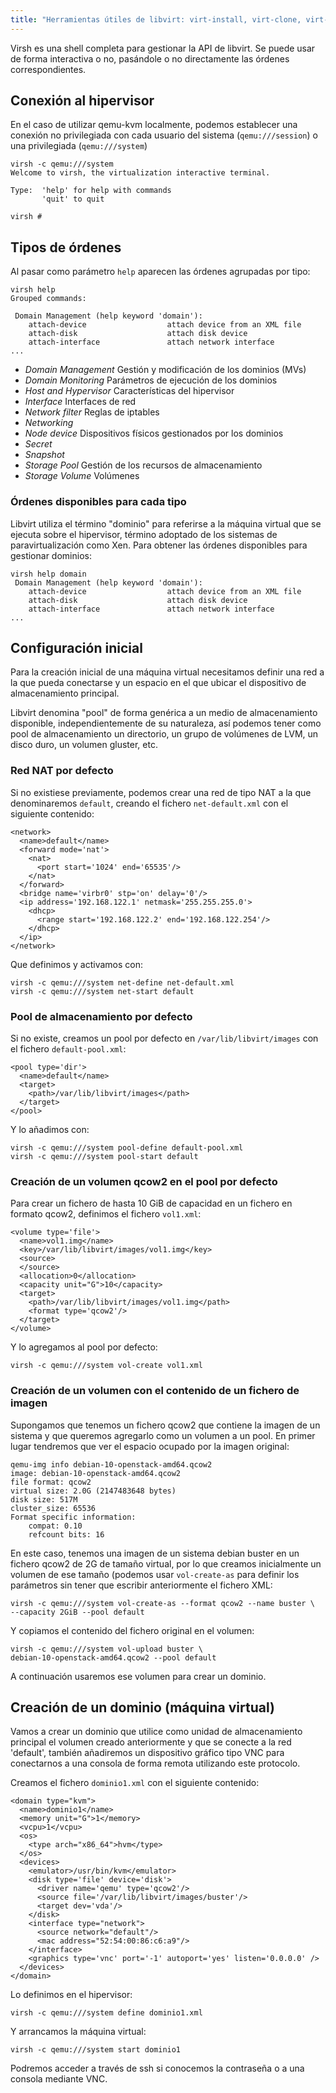 ```yaml
---
title: "Herramientas útiles de libvirt: virt-install, virt-clone, virt-viewer"
---
```

  
Virsh es una shell completa para gestionar la API de libvirt. Se puede
usar de forma interactiva o no, pasándole o no directamente las
órdenes correspondientes.

## Conexión al hipervisor

En el caso de utilizar qemu-kvm localmente, podemos establecer una
conexión no privilegiada con cada usuario del sistema
(`qemu:///session`) o una privilegiada (`qemu:///system`)

```
virsh -c qemu:///system
Welcome to virsh, the virtualization interactive terminal.

Type:  'help' for help with commands
       'quit' to quit

virsh # 
```

## Tipos de órdenes

Al pasar como parámetro `help` aparecen las órdenes agrupadas por
tipo:

```
virsh help
Grouped commands:

 Domain Management (help keyword 'domain'):
    attach-device                  attach device from an XML file
    attach-disk                    attach disk device
    attach-interface               attach network interface
...
```

* *Domain Management* Gestión y modificación de los dominios (MVs)
* *Domain Monitoring* Parámetros de ejecución de los dominios
* *Host and Hypervisor* Características del hipervisor
* *Interface* Interfaces de red
* *Network filter* Reglas de iptables
* *Networking*
* *Node device* Dispositivos físicos gestionados por los dominios
* *Secret*
* *Snapshot*
* *Storage Pool* Gestión de los recursos de almacenamiento
* *Storage Volume* Volúmenes

### Órdenes disponibles para cada tipo

Libvirt utiliza el término "dominio" para referirse a la máquina
virtual que se ejecuta sobre el hipervisor, término adoptado de los
sistemas de paravirtualización como Xen. Para obtener las órdenes
disponibles para gestionar dominios:

```
virsh help domain
 Domain Management (help keyword 'domain'):
    attach-device                  attach device from an XML file
    attach-disk                    attach disk device
    attach-interface               attach network interface
...
```


## Configuración inicial

Para la creación inicial de una máquina virtual necesitamos definir
una red a la que pueda conectarse y un espacio en el que ubicar el
dispositivo de almacenamiento principal.

Libvirt denomina "pool" de forma genérica a un medio de almacenamiento
disponible, independientemente de su naturaleza, así podemos tener
como pool de almacenamiento un directorio, un grupo de volúmenes de
LVM, un disco duro, un volumen gluster, etc.


### Red NAT por defecto

Si no existiese previamente, podemos crear una red de tipo NAT a la
que denominaremos `default`, creando el fichero `net-default.xml` con
el siguiente contenido:

```
<network>
  <name>default</name>
  <forward mode='nat'>
    <nat>
      <port start='1024' end='65535'/>
    </nat>
  </forward>
  <bridge name='virbr0' stp='on' delay='0'/>
  <ip address='192.168.122.1' netmask='255.255.255.0'>
    <dhcp>
      <range start='192.168.122.2' end='192.168.122.254'/>
    </dhcp>
  </ip>
</network>
```

Que definimos y activamos con:

```
virsh -c qemu:///system net-define net-default.xml
virsh -c qemu:///system net-start default
```

### Pool de almacenamiento por defecto

Si no existe, creamos un pool por defecto en `/var/lib/libvirt/images`
con el fichero `default-pool.xml`:

```
<pool type='dir'>
  <name>default</name>
  <target>
    <path>/var/lib/libvirt/images</path>
  </target>
</pool>
```

Y lo añadimos con:

```
virsh -c qemu:///system pool-define default-pool.xml
virsh -c qemu:///system pool-start default
```

### Creación de un volumen qcow2 en el pool por defecto

Para crear un fichero de hasta 10 GiB de capacidad en un fichero en
formato qcow2, definimos el fichero `vol1.xml`:

```
<volume type='file'>
  <name>vol1.img</name>
  <key>/var/lib/libvirt/images/vol1.img</key>
  <source>
  </source>
  <allocation>0</allocation>
  <capacity unit="G">10</capacity>
  <target>
    <path>/var/lib/libvirt/images/vol1.img</path>
    <format type='qcow2'/>
  </target>
</volume>
```

Y lo agregamos al pool por defecto:

```
virsh -c qemu:///system vol-create vol1.xml
```

### Creación de un volumen con el contenido de un fichero de imagen

Supongamos que tenemos un fichero qcow2 que contiene la imagen de un
sistema y que queremos agregarlo como un volumen a un pool. En primer
lugar tendremos que ver el espacio ocupado por la imagen original:

```
qemu-img info debian-10-openstack-amd64.qcow2 
image: debian-10-openstack-amd64.qcow2
file format: qcow2
virtual size: 2.0G (2147483648 bytes)
disk size: 517M
cluster_size: 65536
Format specific information:
    compat: 0.10
    refcount bits: 16
```

En este caso, tenemos una imagen de un sistema debian buster en un
fichero qcow2 de 2G de tamaño virtual, por lo que creamos inicialmente
un volumen de ese tamaño (podemos usar `vol-create-as` para definir
los parámetros sin tener que escribir anteriormente el fichero XML:

```
virsh -c qemu:///system vol-create-as --format qcow2 --name buster \
--capacity 2GiB --pool default
```

Y copiamos el contenido del fichero original en el volumen:

```
virsh -c qemu:///system vol-upload buster \
debian-10-openstack-amd64.qcow2 --pool default
```

A continuación usaremos ese volumen para crear un dominio.

## Creación de un dominio (máquina virtual)

Vamos a crear un dominio que utilice como unidad de almacenamiento
principal el volumen creado anteriormente y que se conecte a la red
'default', también añadiremos un dispositivo gráfico tipo VNC para
conectarnos a una consola de forma remota utilizando este protocolo.

Creamos el fichero `dominio1.xml` con el siguiente contenido:

```
<domain type="kvm">
  <name>dominio1</name>
  <memory unit="G">1</memory>
  <vcpu>1</vcpu>
  <os>
    <type arch="x86_64">hvm</type>
  </os>
  <devices>
    <emulator>/usr/bin/kvm</emulator>
    <disk type='file' device='disk'>
      <driver name='qemu' type='qcow2'/>
      <source file='/var/lib/libvirt/images/buster'/>
      <target dev='vda'/>
    </disk>
    <interface type="network">
      <source network="default"/>
      <mac address="52:54:00:86:c6:a9"/>
    </interface>
    <graphics type='vnc' port='-1' autoport='yes' listen='0.0.0.0' />
  </devices>
</domain>
```

Lo definimos en el hipervisor:

```
virsh -c qemu:///system define dominio1.xml
```

Y arrancamos la máquina virtual:

```
virsh -c qemu:///system start dominio1
```

Podremos acceder a través de ssh si conocemos la contraseña o a una
consola mediante VNC.

